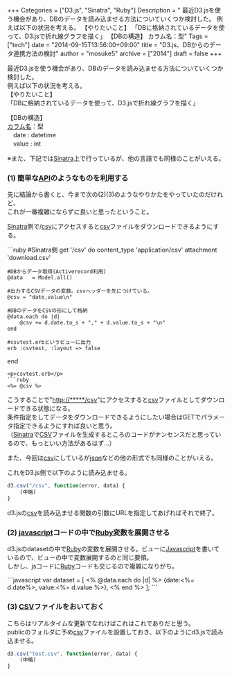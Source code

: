 +++
Categories = ["D3.js", "Sinatra", "Ruby"]
Description = " 最近D3.jsを使う機会があり、DBのデータを読み込ませる方法についていくつか検討した。 例えば以下の状況を考える。 【やりたいこと】 「DBに格納されているデータを使って、D3.jsで折れ線グラフを描く」  【DBの構造】 カラム名：型"
Tags = ["tech"]
date = "2014-09-15T13:56:00+09:00"
title = "D3.js、DBからのデータ連携方法の検討"
author = "mosuke5"
archive = ["2014"]
draft = false
+++

<body>
<p>最近D3.jsを使う機会があり、DBのデータを読み込ませる方法についていくつか検討した。<br>
例えば以下の状況を考える。<br>
【やりたいこと】<br>
「DBに格納されているデータを使って、D3.jsで折れ線グラフを描く」</p>
<p>【DBの構造】<br>
<a class="keyword" href="http://d.hatena.ne.jp/keyword/%A5%AB%A5%E9%A5%E0%CC%BE">カラム名</a>：型<br>
　date : datetime<br>
　value : int</p>
<p>※また、下記では<a class="keyword" href="http://d.hatena.ne.jp/keyword/Sinatra">Sinatra</a>上で行っているが、他の言語でも同様のことがいえる。</p>

<div class="section">
    <h3>(1) 簡単な<a class="keyword" href="http://d.hatena.ne.jp/keyword/API">API</a>のようなものを利用する</h3>
    <p>先に結論から書くと、今まで次の(2)(3)のようなやりかたをやっていたのだけれど、<br>
これが一番複雑にならずに良いと思ったということ。</p>
<p><a class="keyword" href="http://d.hatena.ne.jp/keyword/Sinatra">Sinatra</a>側で/<a class="keyword" href="http://d.hatena.ne.jp/keyword/csv">csv</a>にアクセスすると<a class="keyword" href="http://d.hatena.ne.jp/keyword/csv">csv</a>ファイルをダウンロードできるようにする。</p>
```ruby
#Sinatra側
get '/csv' do
    content_type 'application/csv'
    attachment 'download.csv'

    #DBからデータ取得(Activerecord利用)
    @data   = Model.all()

    #出力するCSVデータの変数。csvヘッダーを先につけている。
    @csv = "date,value\n"

    #DBのデータをCSVの形にして格納
    @data.each do |d|
        @csv += d.date.to_s + "," + d.value.to_s + "\n"
    end
    
    #csvtest.erbというビューに出力
    erb :csvtest, :layout => false
end
```
<p>csvtest.erb</p>
```ruby
<%= @csv %>
```
<p>こうすることで"<a href="http://*****/csv">http://*****/csv</a>"にアクセスすると<a class="keyword" href="http://d.hatena.ne.jp/keyword/csv">csv</a>ファイルとしてダウンロードできる状態になる。<br>
条件指定をしてデータをダウンロードできるようにしたい場合はGETでパラメータ指定できるようにすれば良いと思う。<br>
（<a class="keyword" href="http://d.hatena.ne.jp/keyword/Sinatra">Sinatra</a>で<a class="keyword" href="http://d.hatena.ne.jp/keyword/CSV">CSV</a>ファイルを生成するところのコードがナンセンスだと思っているので、もっといい方法があるはず…）</p>
<p>また、今回は<a class="keyword" href="http://d.hatena.ne.jp/keyword/csv">csv</a>にしているが<a class="keyword" href="http://d.hatena.ne.jp/keyword/json">json</a>などの他の形式でも同様のことがいえる。</p>
<p>これをD3.js側で以下のように読み込ませる。</p>

```javascript
d3.csv("/csv", function(error, data) {
    (中略)
}
```

<p>d3.jsの<a class="keyword" href="http://d.hatena.ne.jp/keyword/csv">csv</a>を読み込ませる関数の引数にURLを指定してあげればそれで終了。</p>

</div>
<div class="section">
    <h3>(2) <a class="keyword" href="http://d.hatena.ne.jp/keyword/javascript">javascript</a>コードの中で<a class="keyword" href="http://d.hatena.ne.jp/keyword/Ruby">Ruby</a>変数を展開させる</h3>
    <p>d3.jsのdatasetの中で<a class="keyword" href="http://d.hatena.ne.jp/keyword/Ruby">Ruby</a>の変数を展開させる。ビューに<a class="keyword" href="http://d.hatena.ne.jp/keyword/Javascript">Javascript</a>を書いているので、ビューの中で変数展開するのと同じ要領。<br>
しかし、jsコードに<a class="keyword" href="http://d.hatena.ne.jp/keyword/Ruby">Ruby</a>コードも交じるので複雑になりがち。</p>
```javascript
var dataset = [
<% @data.each do |d| %>
    {date:<%= d.date%>, value:<%= d.value %>},
<% end %>
];
```
</div>
<div class="section">
    <h3>(3) <a class="keyword" href="http://d.hatena.ne.jp/keyword/CSV">CSV</a>ファイルをおいておく</h3>
    <p>こちらはリアルタイムな更新でなれけばこれはこれでありだと思う。<br>
publicのフォルダに予め<a class="keyword" href="http://d.hatena.ne.jp/keyword/csv">csv</a>ファイルを設置しておき、以下のようにd3.jsで読み込ませる。</p>

```javascript
d3.csv("test.csv", function(error, data) {
    (中略)
}
```

</div>
</body>
